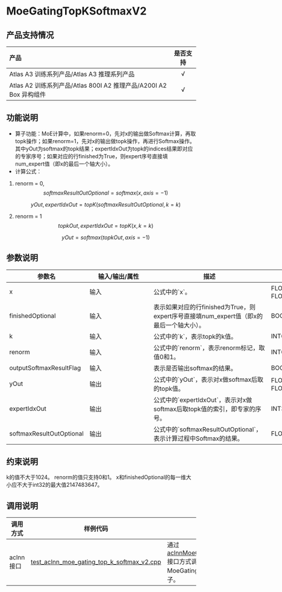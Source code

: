 # MoeGatingTopKSoftmaxV2

## 产品支持情况

|产品      | 是否支持 |
|:----------------------------|:-----------:|
|<term>Atlas A3 训练系列产品/Atlas A3 推理系列产品</term>|      √     |
|<term>Atlas A2 训练系列产品/Atlas 800I A2 推理产品/A200I A2 Box 异构组件</term>|      √     |

## 功能说明

-   算子功能：MoE计算中，如果renorm=0，先对x的输出做Softmax计算，再取topk操作；如果renorm=1，先对x的输出做topk操作，再进行Softmax操作。其中yOut为softmax的topk结果；expertIdxOut为topk的indices结果即对应的专家序号；如果对应的行finished为True，则expert序号直接填num\_expert值（即x的最后一个轴大小）。
-   计算公式：
1. renorm = 0,
    $$
    softmaxResultOutOptional=softmax(x,axis=-1)
    $$

    $$
    yOut,expertIdxOut=topK(softmaxResultOutOptional,k=k)
    $$
2. renorm = 1
    $$
    topkOut,expertIdxOut=topK(x, k=k)
    $$

    $$
    yOut = softmax(topkOut,axis=-1)
    $$

## 参数说明

<table style="undefined;table-layout: fixed; width: 1576px"><colgroup>
  <col style="width: 170px">
  <col style="width: 170px">
  <col style="width: 312px">
  <col style="width: 213px">
  <col style="width: 100px">
  </colgroup>
  <thead>
    <tr>
      <th>参数名</th>
      <th>输入/输出/属性</th>
      <th>描述</th>
      <th>数据类型</th>
      <th>数据格式</th>
    </tr></thead>
  <tbody>
    <tr>
      <td>x</td>
      <td>输入</td>
      <td>公式中的`x`。</td>
      <td>FLOAT16、BFLOAT16、FLOAT32</td>
      <td>ND</td>
    </tr>
    <tr>
      <td>finishedOptional</td>
      <td>输入</td>
      <td>表示如果对应的行finished为True，则expert序号直接填num_expert值（即x的最后一个轴大小）。</td>
      <td>BOOL</td>
      <td>ND</td>
    </tr>
    <tr>
      <td>k</td>
      <td>输入</td>
      <td>公式中的`k`，表示topk的k值。</td>
      <td>INT64</td>
      <td>-</td>
    </tr>
    <tr>
      <td>renorm</td>
      <td>输入</td>
      <td>公式中的`renorm`，表示renorm标记，取值0和1。</td>
      <td>INT64</td>
      <td>-</td>
    </tr>
    <tr>
      <td>outputSoftmaxResultFlag</td>
      <td>输入</td>
      <td>表示是否输出softmax的结果。</td>
      <td>BOOL</td>
      <td>-</td>
    </tr>
    <tr>
      <td>yOut</td>
      <td>输出</td>
      <td>公式中的`yOut`，表示对x做softmax后取的topk值。</td>
      <td>FLOAT16、BFLOAT16、FLOAT32</td>
      <td>ND</td>
    </tr>
    <tr>
      <td>expertIdxOut</td>
      <td>输出</td>
      <td>公式中的`expertIdxOut`，表示对x做softmax后取topk值的索引，即专家的序号。</td>
      <td>INT32</td>
      <td>ND</td>
    </tr>
    <tr>
      <td>softmaxResultOutOptional</td>
      <td>输出</td>
      <td>公式中的`softmaxResultOutOptional`，表示计算过程中Softmax的结果。</td>
      <td>FLOAT32</td>
      <td>ND</td>
    </tr>
  </tbody></table>

## 约束说明

k的值不大于1024。
renorm的值只支持0和1。
x和finishedOptional的每一维大小应不大于int32的最大值2147483647。

## 调用说明

| 调用方式   | 样例代码           | 说明                                         |
| ---------------- | --------------------------- | --------------------------------------------------- |
| aclnn接口  | [test_aclnn_moe_gating_top_k_softmax_v2.cpp](examples/test_aclnn_moe_gating_top_k_softmax_v2.cpp) | 通过[aclnnMoeGatingTopKSoftmaxV2](docs/aclnnMoeGatingTopKSoftmaxV2.md)接口方式调用MoeGatingTopKSoftmaxV2算子。 |